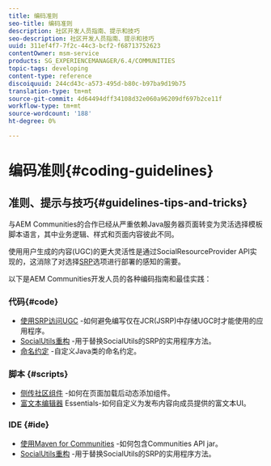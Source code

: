 ```yaml
---
title: 编码准则
seo-title: 编码准则
description: 社区开发人员指南、提示和技巧
seo-description: 社区开发人员指南、提示和技巧
uuid: 311ef4f7-7f2c-44c3-bcf2-f68713752623
contentOwner: msm-service
products: SG_EXPERIENCEMANAGER/6.4/COMMUNITIES
topic-tags: developing
content-type: reference
discoiquuid: 244cd43c-a573-495d-b80c-b97ba9d19b75
translation-type: tm+mt
source-git-commit: 4d64494dff34108d32e060a96209df697b2ce11f
workflow-type: tm+mt
source-wordcount: '188'
ht-degree: 0%

---
```



# 编码准则{#coding-guidelines}

## 准则、提示与技巧{#guidelines-tips-and-tricks}

与AEM Communities的合作已经从严重依赖Java服务器页面转变为灵活选择模板脚本语言，其中业务逻辑、样式和页面内容彼此不同。

使用用户生成的内容(UGC)的更大灵活性是通过SocialResourceProvider API实现的，这消除了对选择[SRP](srp.md)选项进行部署的感知的需要。

以下是AEM Communities开发人员的各种编码指南和最佳实践：

### 代码{#code}

* [使用SRP访问UGC](accessing-ugc-with-srp.md) -如何避免编写仅在JCR(JSRP)中存储UGC时才能使用的应用程序。
* [SocialUtils重构](socialutils.md) -用于替换SocialUtils的SRP的实用程序方法。
* [命名约定](naming-conventions.md) -自定义Java类的命名约定。

### 脚本 {#scripts}

* [侧传社区组件](sideloading.md) -如何在页面加载后动态添加组件。
* [富文本编辑器](rte.md) Essentials-如何自定义为发布内容向成员提供的富文本UI。

### IDE {#ide}

* [使用Maven for Communities](maven.md) -如何包含Communities API jar。
* [SocialUtils重构](socialutils.md) -用于替换SocialUtils的SRP的实用程序方法。

